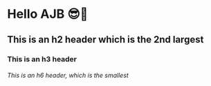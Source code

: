 # Hello AJB 😎👏
## This is an h2 header which is the 2nd largest
### This is an h3 header
###### This is an h6 header, which is the smallest

